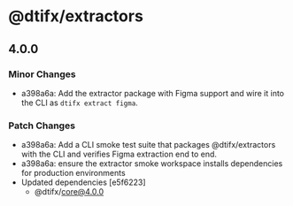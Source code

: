 # @dtifx/extractors

## 4.0.0

### Minor Changes

- a398a6a: Add the extractor package with Figma support and wire it into the CLI as
  `dtifx extract figma`.

### Patch Changes

- a398a6a: Add a CLI smoke test suite that packages @dtifx/extractors with the CLI and verifies
  Figma extraction end to end.
- a398a6a: ensure the extractor smoke workspace installs dependencies for production environments
- Updated dependencies [e5f6223]
  - @dtifx/core@4.0.0
